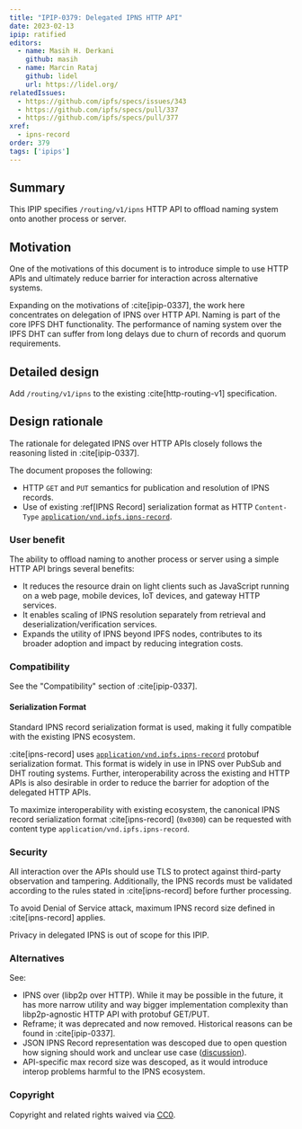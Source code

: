 ```yaml
---
title: "IPIP-0379: Delegated IPNS HTTP API"
date: 2023-02-13
ipip: ratified
editors:
  - name: Masih H. Derkani
    github: masih
  - name: Marcin Rataj
    github: lidel
    url: https://lidel.org/
relatedIssues:
  - https://github.com/ipfs/specs/issues/343
  - https://github.com/ipfs/specs/pull/337
  - https://github.com/ipfs/specs/pull/377
xref:
  - ipns-record
order: 379
tags: ['ipips']
---
```


## Summary

This IPIP specifies `/routing/v1/ipns` HTTP API to offload naming system onto another process or server.

## Motivation

One of the motivations of this document is to introduce simple to use HTTP APIs and ultimately reduce barrier for interaction across alternative systems.

Expanding on the motivations of :cite[ipip-0337], the work here concentrates on delegation of IPNS over HTTP API. Naming is part of the core IPFS DHT functionality.
The performance of naming system over the IPFS DHT can suffer from long delays due to churn of records and quorum requirements.

## Detailed design

Add `/routing/v1/ipns` to the existing :cite[http-routing-v1] specification.

## Design rationale

The rationale for delegated IPNS over HTTP APIs closely follows the reasoning listed in :cite[ipip-0337].

The document proposes the following:
- HTTP `GET` and `PUT` semantics for publication and resolution of IPNS records.
- Use of existing :ref[IPNS Record] serialization format as HTTP `Content-Type` [`application/vnd.ipfs.ipns-record`](https://www.iana.org/assignments/media-types/application/vnd.ipfs.ipns-record).

### User benefit

The ability to offload naming to another process or server using a simple HTTP
API brings several benefits:

- It reduces the resource drain on light clients such as JavaScript running on
  a web page, mobile devices, IoT devices, and gateway HTTP services.
- It enables scaling of IPNS resolution separately from retrieval and
  deserialization/verification services.
- Expands the utility of IPNS beyond IPFS nodes, contributes to its broader
  adoption and impact by reducing integration costs.

### Compatibility

See the "Compatibility" section of :cite[ipip-0337].

#### Serialization Format

Standard IPNS record serialization format is used, making it fully compatible with the existing IPNS ecosystem.

:cite[ipns-record] uses [`application/vnd.ipfs.ipns-record`](https://www.iana.org/assignments/media-types/application/vnd.ipfs.ipns-record) protobuf serialization format.
This format is widely in use in IPNS over PubSub and DHT routing systems.
Further, interoperability across the existing and HTTP APIs is also desirable in order to reduce the barrier for adoption of the delegated HTTP APIs.

To maximize interoperability with existing ecosystem, the canonical IPNS record serialization format :cite[ipns-record] (`0x0300`) can be requested with content type `application/vnd.ipfs.ipns-record`.

### Security

All interaction over the APIs should use TLS to protect against third-party observation and tampering.
Additionally, the IPNS records must be validated according to the rules stated in :cite[ipns-record] before further processing.

To avoid Denial of Service attack, maximum IPNS record size defined in :cite[ipns-record] applies.

Privacy in delegated IPNS is out of scope for this IPIP.

### Alternatives

See:
- IPNS over (libp2p over HTTP). While it may be possible in the future, it has more narrow utility and way bigger implementation complexity than libp2p-agnostic HTTP API  with protobuf GET/PUT.
- Reframe; it was deprecated and now removed. Historical reasons can be found in :cite[ipip-0337].
- JSON IPNS Record representation was descoped due to open question how signing should work and unclear use case ([discussion](https://github.com/ipfs/specs/pull/379#discussion_r1107898543)).
- API-specific max record size was descoped, as it would introduce interop problems harmful to the IPNS ecosystem.

### Copyright

Copyright and related rights waived via [CC0](https://creativecommons.org/publicdomain/zero/1.0/).

